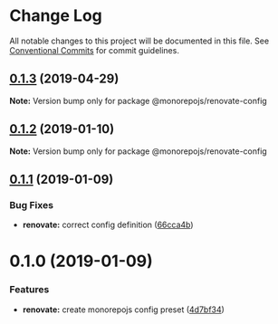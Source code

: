 # Change Log

All notable changes to this project will be documented in this file.
See [Conventional Commits](https://conventionalcommits.org) for commit guidelines.

## [0.1.3](https://github.com/monorepojs/monorepojs/compare/@monorepojs/renovate-config@0.1.2...@monorepojs/renovate-config@0.1.3) (2019-04-29)

**Note:** Version bump only for package @monorepojs/renovate-config





## [0.1.2](https://github.com/monorepojs/monorepojs/compare/@monorepojs/renovate-config@0.1.1...@monorepojs/renovate-config@0.1.2) (2019-01-10)

**Note:** Version bump only for package @monorepojs/renovate-config





## [0.1.1](https://github.com/monorepojs/monorepojs/compare/@monorepojs/renovate-config@0.1.0...@monorepojs/renovate-config@0.1.1) (2019-01-09)


### Bug Fixes

* **renovate:** correct config definition ([66cca4b](https://github.com/monorepojs/monorepojs/commit/66cca4b))





# 0.1.0 (2019-01-09)


### Features

* **renovate:** create monorepojs config preset ([4d7bf34](https://github.com/monorepojs/monorepojs/commit/4d7bf34))

